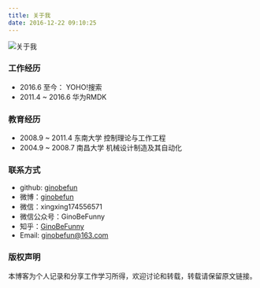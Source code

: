 ```yaml
---
title: 关于我
date: 2016-12-22 09:10:25
---
```

![关于我](http://oi46mo3on.bkt.clouddn.com/myself_3.jpg)

### 工作经历
- 2016.6 至今：     YOHO!搜索
- 2011.4 ~ 2016.6   华为RMDK

### 教育经历
- 2008.9 ~ 2011.4   东南大学  控制理论与工作工程
- 2004.9 ~ 2008.7   南昌大学  机械设计制造及其自动化

### 联系方式
- github: [ginobefun](https://github.com/ginobefun/)
- 微博：[ginobefun](http://weibo.com/iscrazyguy/profile?rightmod=1&wvr=6&mod=personinfo&is_all=1)
- 微信：xingxing174556571
- 微信公众号：GinoBeFunny
- 知乎：[GinoBeFunny](https://www.zhihu.com/people/ginobefun/activities)
- Email: ginobefun@163.com

### 版权声明
本博客为个人记录和分享工作学习所得，欢迎讨论和转载，转载请保留原文链接。

